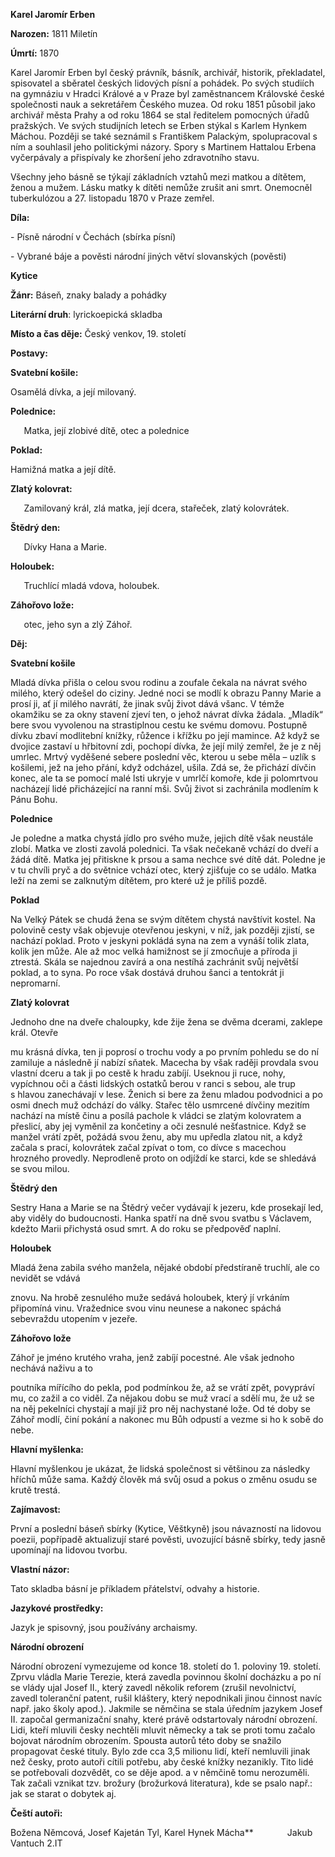 ﻿**Karel Jaromír Erben**

**Narozen:** 1811 Miletín

**Úmrtí:** 1870

Karel Jaromír Erben byl český právník, básník, archivář, historik, překladatel, spisovatel  a sběratel českých lidových písní a pohádek. Po svých studiích na gymnáziu v Hradci Králové a v Praze byl zaměstnancem Královské české společnosti nauk a sekretářem Českého muzea. Od roku 1851 působil jako archivář města Prahy a od roku 1864 se stal ředitelem pomocných úřadů pražských. Ve svých studijních letech se Erben stýkal s Karlem Hynkem Máchou. Později se také seznámil s Františkem Palackým, spolupracoval s ním a souhlasil jeho politickými názory. Spory s Martinem Hattalou Erbena vyčerpávaly a přispívaly ke zhoršení jeho zdravotního stavu.

Všechny jeho básně se týkají základních vztahů mezi matkou a dítětem, ženou a mužem. Lásku matky k dítěti nemůže zrušit ani smrt. Onemocněl tuberkulózou a 27. listopadu 1870 v Praze zemřel. 

**Díla:**

\- Písně národní v Čechách (sbírka písní)

\- Vybrané báje a pověsti národní jiných větví slovanských (pověsti)

**Kytice**

**Žánr:** Báseň, znaky balady a pohádky

**Literární druh**: lyrickoepická skladba

**Místo a čas děje:** Český venkov, 19. století

**Postavy:**

**Svatební košile:**

Osamělá dívka, a její milovaný.

**Polednice:**

`	`Matka, její zlobivé dítě, otec a polednice 

**Poklad:** 

Hamižná matka a její dítě.

**Zlatý kolovrat:**

`	`Zamilovaný král, zlá matka, její dcera, stařeček, zlatý kolovrátek.

**Štědrý den:**

`	`Dívky Hana a Marie.

**Holoubek:**

`	`Truchlící mladá vdova, holoubek.

**Záhořovo lože:**

`	`otec, jeho syn a zlý Záhoř.

**Děj:** 

**Svatební košile**


Mladá dívka přišla o celou svou rodinu a zoufale čekala na návrat svého milého, který odešel do ciziny. Jedné noci se modlí k obrazu Panny Marie a prosí ji, ať jí milého navrátí, že jinak svůj život dává všanc. V témže okamžiku se za okny stavení zjeví ten, o jehož návrat dívka žádala. „Mladík“ bere svou vyvolenou na strastiplnou cestu ke svému domovu. Postupně dívku zbaví modlitební knížky, růžence i křížku po její mamince. Až když se dvojice zastaví u hřbitovní zdi, pochopí dívka, že její milý zemřel, že je z něj umrlec. Mrtvý vyděšené sebere poslední věc, kterou u sebe měla – uzlík s košilemi, jež na jeho přání, když odcházel, ušila. Zdá se, že přichází dívčin konec, ale ta se pomocí malé lsti ukryje v umrlčí komoře, kde ji polomrtvou nacházejí lidé přicházející na ranní mši. Svůj život si zachránila modlením k Pánu Bohu.

**Polednice**

Je poledne a matka chystá jídlo pro svého muže, jejich dítě však neustále zlobí. Matka ve zlosti zavolá polednici. Ta však nečekaně vchází do dveří a žádá dítě. Matka jej přitiskne k prsou a sama nechce své dítě dát. Poledne je v tu chvíli pryč a do světnice vchází otec, který zjišťuje co se událo. Matka leží na zemi se zalknutým dítětem, pro které už je příliš pozdě. 

**Poklad**

Na Velký Pátek se chudá žena se svým dítětem chystá navštívit kostel. Na polovině cesty však objevuje otevřenou jeskyni, v níž, jak později zjistí, se nachází poklad. Proto v jeskyni pokládá syna na zem a vynáší tolik zlata, kolik jen může. Ale až moc velká hamižnost se jí zmocňuje a příroda ji ztrestá. Skála se najednou zavírá a ona nestíhá zachránit svůj největší poklad, a to syna. Po roce však dostává druhou šanci a tentokrát ji nepromarní.

**Zlatý kolovrat**

Jednoho dne na dveře chaloupky, kde žije žena se dvěma dcerami, zaklepe král. Otevře

mu krásná dívka, ten ji poprosí o trochu vody a po prvním pohledu se do ní zamiluje a následně jí nabízí sňatek. Macecha by však raději provdala svou vlastní dceru a tak ji po cestě k hradu zabíjí. Useknou ji ruce, nohy, vypíchnou oči a části lidských ostatků berou v ranci s sebou, ale trup s hlavou zanechávají v lese. Ženich si bere za ženu mladou podvodnici a po osmi dnech muž odchází do války. Stařec tělo usmrcené dívčiny mezitím nachází na místě činu a posílá pachole k vládci se zlatým kolovratem a přeslicí, aby jej vyměnil za končetiny a oči zesnulé nešťastnice. Když se manžel vrátí zpět, požádá svou ženu, aby mu upředla zlatou nit, a když začala s prací, kolovrátek začal zpívat o tom, co dívce s macechou hrozného provedly. Neprodleně proto on odjíždí ke starci, kde se shledává se svou milou.

**Štědrý den**

Sestry Hana a Marie se na Štědrý večer vydávají k jezeru, kde prosekají led, aby viděly do budoucnosti. Hanka spatří na dně svou svatbu s Václavem, kdežto Marii přichystá osud smrt. A do roku se předpověď naplní.

**Holoubek**

Mladá žena zabila svého manžela, nějaké období předstíraně truchlí, ale co nevidět se vdává

znovu. Na hrobě zesnulého muže sedává holoubek, který jí vrkáním připomíná vinu. Vražednice svou vinu neunese a nakonec spáchá sebevraždu utopením v jezeře.

**Záhořovo lože**

Záhoř je jméno krutého vraha, jenž zabíjí pocestné. Ale však jednoho nechává naživu a to

poutníka mířícího do pekla, pod podmínkou že, až se vrátí zpět, povypráví mu, co zažil a co viděl. Za nějakou dobu se muž vrací a sdělí mu, že už se na něj pekelníci chystají a mají již pro něj nachystané lože. Od té doby se Záhoř modlí, činí pokání a nakonec mu Bůh odpustí a vezme si ho k sobě do nebe.



**Hlavní myšlenka:** 

Hlavní myšlenkou je ukázat, že lidská společnost si většinou za následky hříchů může sama.
Každý člověk má svůj osud a pokus o změnu osudu se krutě trestá. 

**Zajímavost:** 

První a poslední báseň sbírky (Kytice, Věštkyně) jsou návazností na lidovou poezii, popřípadě aktualizují staré pověsti, uvozující básně sbírky, tedy jasně upomínají na lidovou tvorbu.

**Vlastní názor:** 

Tato skladba básní je příkladem přátelství, odvahy a historie. 

**Jazykové prostředky:**

Jazyk je spisovný, jsou používány archaismy.




**Národní obrození**

Národní obrození vymezujeme od konce 18. století do 1. poloviny 19. století. Zprvu vládla Marie Terezie, která zavedla povinnou školní docházku a po ní se vlády ujal Josef II., který zavedl několik reforem (zrušil nevolnictví, zavedl toleranční patent, rušil kláštery, který nepodnikali jinou činnost navíc např. jako školy apod.). Jakmile se němčina se stala úředním jazykem Josef II. započal germanizační snahy, které právě odstartovaly národní obrození. Lidi, kteří mluvili česky nechtěli mluvit německy a tak se proti tomu začalo bojovat národním obrozením. Spousta autorů této doby se snažilo propagovat české tituly. Bylo zde cca 3,5 milionu lidí, kteří nemluvili jinak než česky, proto autoři cítili potřebu, aby české knížky nezanikly. Tito lidé se potřebovali dozvědět, co se děje apod. a v němčině tomu nerozuměli. Tak začali vznikat tzv. brožury (brožurková literatura), kde se psalo např.: jak se starat o dobytek aj.

**Čeští autoři:** 	

Božena Němcová, Josef Kajetán Tyl, Karel Hynek Mácha** 
`		`Jakub Vantuch 2.IT
